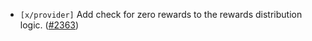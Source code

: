 - `[x/provider]` Add check for zero rewards to the rewards distribution logic.
  ([\#2363](https://github.com/cosmos/interchain-security/pull/2363))